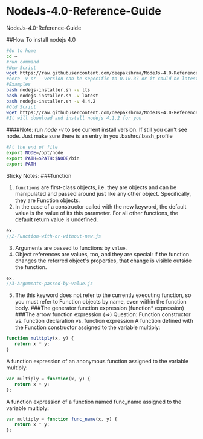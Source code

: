 # NodeJs-4.0-Reference-Guide
NodeJs-4.0-Reference-Guide

##How To install nodejs 4.0
```bash
#Go to home
cd ~
#run command
#New Script
wget https://raw.githubusercontent.com/deepakshrma/NodeJs-4.0-Reference-Guide/master/nodejs-installer.sh && bash nodejs-installer.sh -v lts
#here -v or --version can be sepecific to 0.10.37 or it could be latest/lts 
#Examples
bash nodejs-installer.sh -v lts
bash nodejs-installer.sh -v latest
bash nodejs-installer.sh -v 4.4.2
#Old Script
wget https://raw.githubusercontent.com/deepakshrma/NodeJs-4.0-Reference-Guide/master/install.sh && bash install.sh
#It will download and install nodejs 4.1.2 for you
```
####Note: 
run *_node -v_* to see current install version. If still you can't see node. Just make sure there is an entry in you .bashrc/.bash_profile
```bash
#At the end of file
export NODE=/opt/node
export PATH=$PATH:$NODE/bin
export PATH
```

Sticky Notes:
###function
1. `functions` are first-class objects, i.e. they are objects and can be manipulated and passed around just like any other object. Specifically, they are Function objects.
2. In the case of a constructor called with the new keyword, the default value is the value of its this parameter. For all other functions, the default return value is undefined.
```js
ex.
//2-Function-with-or-without-new.js
```
3. Arguments are passed to functions by `value`.
4. Object references are values, too, and they are special: if the function changes the referred object's properties, that change is visible outside the function.
```js
ex.
//3-Arguments-passed-by-value.js
```
5. The this keyword does not refer to the currently executing function, so you must refer to Function objects by name, even within the function body.
###The generator function expression (function* expression)
###The arrow function expression (=>)
Question:
Function constructor vs. function declaration vs. function expression
A function defined with the Function constructor assigned to the variable multiply:
```js
function multiply(x, y) {
   return x * y;
}
```
A function expression of an anonymous function assigned to the variable multiply:
```js
var multiply = function(x, y) {
   return x * y;
};
```
A function expression of a function named func_name assigned to the variable multiply:
```js
var multiply = function func_name(x, y) {
   return x * y;
};
```

